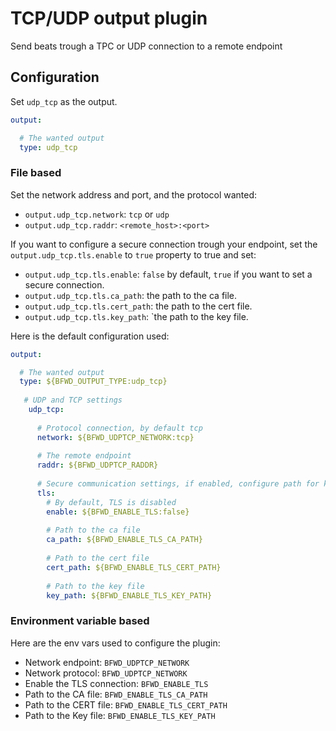 # TCP/UDP output plugin

Send beats trough a TPC or UDP connection to a remote endpoint

## Configuration

Set `udp_tcp` as the output.

```yaml
output:

  # The wanted output
  type: udp_tcp
```

### File based

Set the network address and port, and the protocol wanted:

* `output.udp_tcp.network`: `tcp` or `udp`
* `output.udp_tcp.raddr`: `<remote_host>:<port>`

If you want to configure a secure connection trough your endpoint, set the `output.udp_tcp.tls.enable` to `true` property 
to true and set:

* `output.udp_tcp.tls.enable`: `false` by default, `true` if you want to set a secure connection.
* `output.udp_tcp.tls.ca_path`: the path to the ca file.
* `output.udp_tcp.tls.cert_path`: the path to the cert file.
* `output.udp_tcp.tls.key_path`: `the path to the key file.


Here is the default configuration used:

```yaml
output:

  # The wanted output
  type: ${BFWD_OUTPUT_TYPE:udp_tcp}
  
   # UDP and TCP settings
    udp_tcp:
  
      # Protocol connection, by default tcp
      network: ${BFWD_UDPTCP_NETWORK:tcp}
  
      # The remote endpoint
      raddr: ${BFWD_UDPTCP_RADDR}
  
      # Secure communication settings, if enabled, configure path for key and certificates.
      tls:
        # By default, TLS is disabled
        enable: ${BFWD_ENABLE_TLS:false}
  
        # Path to the ca file
        ca_path: ${BFWD_ENABLE_TLS_CA_PATH}
  
        # Path to the cert file
        cert_path: ${BFWD_ENABLE_TLS_CERT_PATH}
  
        # Path to the key file
        key_path: ${BFWD_ENABLE_TLS_KEY_PATH}
```

### Environment variable based

Here are the env vars used to configure the plugin:

* Network endpoint: `BFWD_UDPTCP_NETWORK`
* Network protocol: `BFWD_UDPTCP_NETWORK`
* Enable the TLS connection:  `BFWD_ENABLE_TLS`
* Path to the CA file:  `BFWD_ENABLE_TLS_CA_PATH`
* Path to the CERT file:  `BFWD_ENABLE_TLS_CERT_PATH`
* Path to the Key file:  `BFWD_ENABLE_TLS_KEY_PATH`

